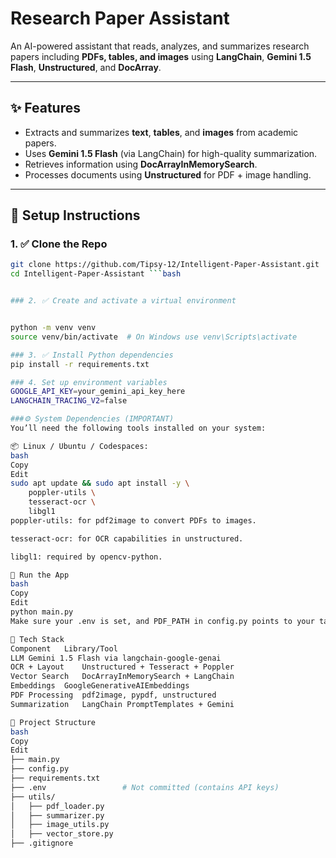#  Research Paper Assistant

An AI-powered assistant that reads, analyzes, and summarizes research papers including **PDFs, tables, and images** using **LangChain**, **Gemini 1.5 Flash**, **Unstructured**, and **DocArray**.

---

## ✨ Features

- Extracts and summarizes **text**, **tables**, and **images** from academic papers.
- Uses **Gemini 1.5 Flash** (via LangChain) for high-quality summarization.
- Retrieves information using **DocArrayInMemorySearch**.
- Processes documents using **Unstructured** for PDF + image handling.

---

## 🚀 Setup Instructions

### 1. ✅ Clone the Repo

```bash
git clone https://github.com/Tipsy-12/Intelligent-Paper-Assistant.git
cd Intelligent-Paper-Assistant ```bash


### 2. ✅ Create and activate a virtual environment


python -m venv venv
source venv/bin/activate  # On Windows use venv\Scripts\activate

### 3. ✅ Install Python dependencies
pip install -r requirements.txt

### 4. Set up environment variables
GOOGLE_API_KEY=your_gemini_api_key_here
LANGCHAIN_TRACING_V2=false

###⚙️ System Dependencies (IMPORTANT)
You’ll need the following tools installed on your system:

📦 Linux / Ubuntu / Codespaces:
bash
Copy
Edit
sudo apt update && sudo apt install -y \
    poppler-utils \
    tesseract-ocr \
    libgl1
poppler-utils: for pdf2image to convert PDFs to images.

tesseract-ocr: for OCR capabilities in unstructured.

libgl1: required by opencv-python.

🧪 Run the App
bash
Copy
Edit
python main.py
Make sure your .env is set, and PDF_PATH in config.py points to your target PDF.

🧰 Tech Stack
Component	Library/Tool
LLM	Gemini 1.5 Flash via langchain-google-genai
OCR + Layout	Unstructured + Tesseract + Poppler
Vector Search	DocArrayInMemorySearch + LangChain
Embeddings	GoogleGenerativeAIEmbeddings
PDF Processing	pdf2image, pypdf, unstructured
Summarization	LangChain PromptTemplates + Gemini

📁 Project Structure
bash
Copy
Edit
├── main.py
├── config.py
├── requirements.txt
├── .env                 # Not committed (contains API keys)
├── utils/
│   ├── pdf_loader.py
│   ├── summarizer.py
│   ├── image_utils.py
│   ├── vector_store.py
├── .gitignore







